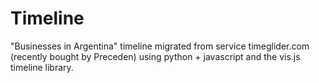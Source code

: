 # Timeline
"Businesses in Argentina" timeline migrated from service timeglider.com (recently bought by Preceden) using python + javascript and the vis.js timeline library.
